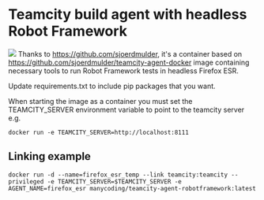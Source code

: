 Teamcity build agent with headless Robot Framework
========================
[![](https://badge.imagelayers.io/manycoding/teamcity-agent-robotframework:latest.svg)](https://imagelayers.io/?images=manycoding/teamcity-agent-robotframework:latest 'Get your own badge on imagelayers.io')
Thanks to https://github.com/sjoerdmulder, it's a container based on https://github.com/sjoerdmulder/teamcity-agent-docker image containing necessary tools to run Robot Framework tests in headless Firefox ESR.

Update requirements.txt to include pip packages that you want.

When starting the image as a container you must set the TEAMCITY_SERVER environment variable to point to the teamcity server e.g.
```
docker run -e TEAMCITY_SERVER=http://localhost:8111
```
Linking example
--------
```
docker run -d --name=firefox_esr_temp --link teamcity:teamcity --privileged -e TEAMCITY_SERVER=$TEAMCITY_SERVER -e AGENT_NAME=firefox_esr manycoding/teamcity-agent-robotframework:latest
```
